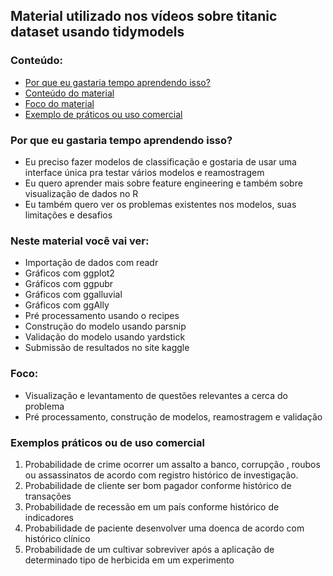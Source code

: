 ## Material utilizado nos vídeos sobre titanic dataset usando tidymodels

### Conteúdo:
  * [Por que eu gastaria tempo aprendendo isso?](#Por-que-eu-gastaria-tempo-aprendendo-isso?)
  * [Conteúdo do material](#Neste-material-você-vai-ver)
  * [Foco do material](#Foco)        
  * [Exemplo de práticos ou uso comercial](#Exemplos-práticos-ou-de-uso-comercial)

### Por que eu gastaria tempo aprendendo isso?
- Eu preciso fazer modelos de classificação e gostaria de usar uma interface única pra testar vários modelos e reamostragem
- Eu quero aprender mais sobre feature engineering e também sobre visualização de dados no R
- Eu também quero ver os problemas existentes nos modelos, suas limitações e desafios

### Neste material você vai ver:
- Importação de dados com readr
- Gráficos com ggplot2
- Gráficos com ggpubr
- Gráficos com ggalluvial
- Gráficos com ggAlly
- Pré processamento usando o recipes
- Construção do modelo usando parsnip
- Validação do modelo usando yardstick
- Submissão de resultados no site kaggle

### Foco: 
- Visualização e levantamento de questões relevantes a cerca do problema
- Pré processamento, construção de modelos, reamostragem e validação

### Exemplos práticos ou de uso comercial
  1. Probabilidade de crime ocorrer um assalto a banco, corrupção , roubos ou assassinatos de acordo com registro histórico de investigação.
  2. Probabilidade de cliente ser bom pagador conforme histórico de transações
  3. Probabilidade de recessão em um país conforme histórico de indicadores
  4. Probabilidade de paciente desenvolver uma doenca de acordo com histórico clínico
  5. Probabilidade de um cultivar sobreviver após a aplicação de determinado tipo de herbicida em um experimento
